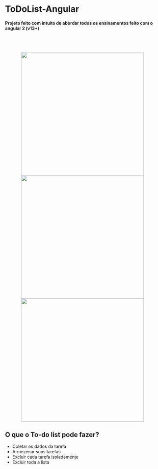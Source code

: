 # ToDoList-Angular

#### Projeto feito com intuito de abordar todos os ensinamentos feito com o angular 2 (v13+)
<br>
<br>
<br>

<div align="center">
  <img src="https://user-images.githubusercontent.com/84295716/158709692-3b7737f1-c65b-4bfd-b3f2-7d2e914bac2d.PNG" width="400px">
  <img src="https://user-images.githubusercontent.com/84295716/158709694-4a8e13cb-38e9-4805-9ae0-407a84a8f133.PNG" width="400px">
  <img src="https://user-images.githubusercontent.com/84295716/158709696-e2afc0ea-75f6-4df2-9a0e-2730e67dff48.PNG" width="400px">
</div>

## O que o To-do list pode fazer?
<ul>
  <li>Coletar os dados da tarefa </li>
  <li>Armezenar suas tarefas</li>
  <li>Excluir cada tarefa isoladamente</li>
  <li>Excluir toda a lista</li>
</ul>
